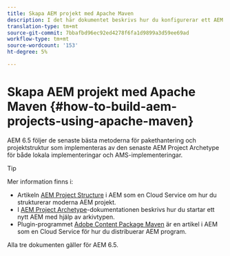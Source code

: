 ```yaml
---
title: Skapa AEM projekt med Apache Maven
description: I det här dokumentet beskrivs hur du konfigurerar ett AEM baserat på Apache Maven
translation-type: tm+mt
source-git-commit: 7bbafbd96ec92ed4278f6fa1d9899a3d59ee69ad
workflow-type: tm+mt
source-wordcount: '153'
ht-degree: 5%

---
```



# Skapa AEM projekt med Apache Maven {#how-to-build-aem-projects-using-apache-maven}

AEM 6.5 följer de senaste bästa metoderna för pakethantering och projektstruktur som implementeras av den senaste AEM Project Archetype för både lokala implementeringar och AMS-implementeringar.

>[!TIP]
>
>Mer information finns i:
>
>* Artikeln [AEM Project Structure](https://docs.adobe.com/content/help/en/experience-manager-cloud-service/implementing/developing/aem-project-content-package-structure.html) i AEM som en Cloud Service om hur du strukturerar moderna AEM projekt.
>* I [AEM Project Archetype](https://docs.adobe.com/content/help/en/experience-manager-core-components/using/developing/archetype/overview.html)-dokumentationen beskrivs hur du startar ett nytt AEM med hjälp av arkivtypen.
>* Plugin-programmet [Adobe Content Package Maven](https://experienceleague.adobe.com/docs/experience-manager-cloud-service/implementing/developer-tools/maven-plugin.html?lang=en#developer-tools) är en artikel i AEM som en Cloud Service för hur du distribuerar AEM program.

>
>
Alla tre dokumenten gäller för AEM 6.5.
